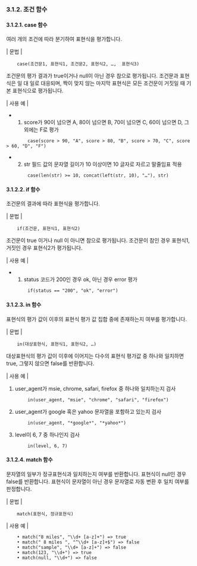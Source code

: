 ### 3.1.2. 조건 함수

#### 3.1.2.1. case 함수

여러 개의 조건에 따라 분기하여 표현식을 평가합니다.

\| 문법 \|

~~~~
	case(조건문1, 표현식1, 조건문2, 표현식2, …,  표현식3)
~~~~

조건문의 평가 결과가 true이거나 null이 아닌 경우 참으로 평가됩니다. 조건문과 표현식은 일 대 일로 대응되며, 짝이 맞지 않는 마지막 표현식은 모든 조건문이 거짓일 때 기본 표현식으로 평가됩니다.

\| 사용 예 \|

* 1) score가 90이 넘으면 A, 80이 넘으면 B, 70이 넘으면 C, 60이 넘으면 D, 그 외에는 F로 평가

~~~
		case(score > 90, "A", score > 80, "B", score > 70, "C", score > 60, "D", "F")
~~~

* 2) str 필드 값의 문자열 길이가 10 이상이면 10 글자로 자르고 말줄임표 적용

~~~
		case(len(str) >= 10, concat(left(str, 10), "…"), str)
~~~

#### 3.1.2.2. if 함수

조건문의 결과에 따라 표현식을 평가합니다.

\| 문법 \|

~~~~
	if(조건문, 표현식1, 표현식2)
~~~~


조건문이 true 이거나 null 이 아니면 참으로 평가됩니다. 조건문이 참인 경우 표현식1, 거짓인 경우 표현식2가 평가됩니다.

\| 사용 예 \|

* 1) status 코드가 200인 경우 ok, 아닌 경우 error 평가

~~~
		if(status == "200", "ok", "error")
~~~

#### 3.1.2.3. in 함수

표현식의 평가 값이 이후의 표현식 평가 값 집합 중에 존재하는지 여부를 평가합니다.

\| 문법 \|

~~~~
	in(대상표현식, 표현식1, 표현식2, …)
~~~~

대상표현식의 평가 값이 이후에 이어지는 다수의 표현식 평가값 중 하나와 일치하면 true, 그렇지 않으면 false를 반환합니다.

\| 사용 예 \|

1) user_agent가 msie, chrome, safari, firefox 중 하나와 일치하는지 검사

~~~
		in(user_agent, "msie", "chrome", "safari", "firefox")
~~~

2) user_agent가 google 혹은 yahoo 문자열을 포함하고 있는지 검사

~~~
		in(user_agent, "*google*", "*yahoo*")
~~~

3) level이 6, 7 중 하나인지 검사

~~~
		in(level, 6, 7)
~~~

#### 3.1.2.4. match 함수

문자열의 일부가 정규표현식과 일치하는지 여부를 반환합니다. 표현식이 null인 경우 false를 반환합니다. 표현식이 문자열이 아닌 경우 문자열로 자동 변환 후 일치 여부를 판정합니다.

\| 문법 \|

~~~~
	match(표현식, 정규표현식)
~~~~

\| 사용 예 \|

~~~
    • match("8 miles", "\\d+ [a-z]+") => true
    • match(" 8 miles ", "^\\d+ [a-z]+$") => false
    • match("sample", "\\d+ [a-z]+") => false
    • match(123, "\\d+") => true
    • match(null, "\\d+") => false
~~~

